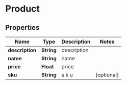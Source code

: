 # Product

## Properties
Name | Type | Description | Notes
------------ | ------------- | ------------- | -------------
**description** | **String** | description | 
**name** | **String** | name | 
**price** | **Float** | price | 
**sku** | **String** | s k u |  [optional]

